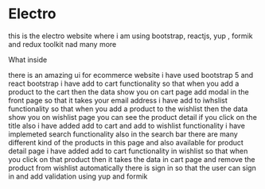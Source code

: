 # Electro
this is the electro website where i am using bootstrap, reactjs, yup , formik and redux toolkit nad many more

What inside

there is an amazing ui for ecommerce website i have used bootstrap 5 and react bootstrap
i have add to cart functionality so that when you add a product to the cart then the data show you on cart page
add modal in the front page so that it takes your email address
i have add to iwhslist functionality so that when you add a product to the wishlist then the data show you on wishlist page
you can see the product detail if you click on the title also i have added add to cart and add to wishlist functionality
i have implemeted search functionality also in the search bar
there are many different kind of the products in this page and also available for product detail page
i have added add to cart functionality in wishlist so that when you click on that product then it takes the data in cart page and remove the product from wishlist automatically
there is sign in so that the user can sign in and add validation using yup and formik 
